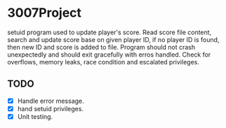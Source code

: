 # 3007Project
setuid program used to update player's score. Read score file content, search and update score base on given player ID, if no player ID is found, then new ID and score is added to file. Program should not crash unexpectedly and should exit gracefully with erros handled. Check for overflows, memory leaks, race condition and escalated privileges.

## TODO
- [x] Handle error message.
- [x] hand setuid privileges.
- [x] Unit testing.
